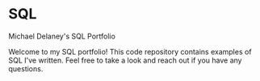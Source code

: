 # SQL

Michael Delaney's SQL Portfolio

Welcome to my SQL portfolio! This code repository contains examples of SQL I've written. Feel free to take a look and reach out if you have any questions.
